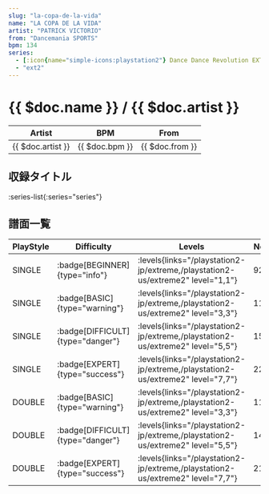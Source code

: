 ```yaml
---
slug: "la-copa-de-la-vida"
name: "LA COPA DE LA VIDA"
artist: "PATRICK VICTORIO"
from: "Dancemania SPORTS"
bpm: 134
series:
  - [:icon{name="simple-icons:playstation2"} Dance Dance Revolution EXTREME :icon{name="flag:jp-4x3"}](/playstation2-jp/extreme)
  - "ext2"
---
```


# {{ $doc.name }} / {{ $doc.artist }}

|Artist|BPM|From|
|------|---|----|
|{{ $doc.artist }}|{{ $doc.bpm }}|{{ $doc.from }}|

## 収録タイトル

:series-list{:series="series"}

## 譜面一覧

|PlayStyle|Difficulty|Levels|Notes|Movie|
|---------|----------|------|-----|-----|
|SINGLE| :badge[BEGINNER]{type="info"}| :levels{links="/playstation2-jp/extreme,/playstation2-us/extreme2" level="1,1"}|92/0||
|SINGLE| :badge[BASIC]{type="warning"}| :levels{links="/playstation2-jp/extreme,/playstation2-us/extreme2" level="3,3"}|119/1||
|SINGLE| :badge[DIFFICULT]{type="danger"}| :levels{links="/playstation2-jp/extreme,/playstation2-us/extreme2" level="5,5"}|158/3||
|SINGLE| :badge[EXPERT]{type="success"}| :levels{links="/playstation2-jp/extreme,/playstation2-us/extreme2" level="7,7"}|228/3||
|DOUBLE| :badge[BASIC]{type="warning"}| :levels{links="/playstation2-jp/extreme,/playstation2-us/extreme2" level="3,3"}|116/1||
|DOUBLE| :badge[DIFFICULT]{type="danger"}| :levels{links="/playstation2-jp/extreme,/playstation2-us/extreme2" level="5,5"}|148/5||
|DOUBLE| :badge[EXPERT]{type="success"}| :levels{links="/playstation2-jp/extreme,/playstation2-us/extreme2" level="7,7"}|210/1||
